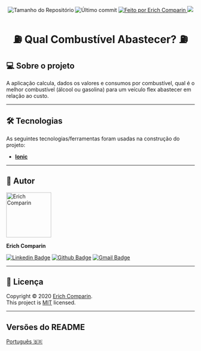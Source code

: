 <p align="center">
  <img alt="Tamanho do Repositório" src="https://img.shields.io/github/repo-size/ErichComparin/QualCombustivelAbastecer-Ionic?style=flat-square" />
  
  <img alt="Último commit" src="https://img.shields.io/github/last-commit/ErichComparin/QualCombustivelAbastecer-Ionic?style=flat-square" />

  <a href="https://github.com/ErichComparin">
    <img alt="Feito por Erich Comparin" src="https://img.shields.io/badge/feito%20por-Erich%20Comparin-orange?style=flat-square" />
  </a>

  <a href="./LICENSE">
    <img href="Licença MIT" src="https://img.shields.io/apm/l/vim-mode?style=flat-square" />
  </a>
</p>

<h1 align="center">
    ⛽ Qual Combustível Abastecer? ⛽
</h1>

## 💻 Sobre o projeto

A aplicação calcula, dados os valores e consumos por combustível, qual é o melhor combustível (álcool ou gasolina) para um veículo flex abastecer em relação ao custo.

---

## 🛠 Tecnologias

As seguintes tecnologias/ferramentas foram usadas na construção do projeto:

-   **[Ionic](https://ionicframework.com/)**

---

## 🧔 Autor

<img alt="Erich Comparin" src="https://avatars1.githubusercontent.com/u/49964553?s=460&u=cbfeb4a52528866ecd92b23fb86afa9bf1cc4ee2&v=4" width="120px"/>

**Erich Comparin**

[![Linkedin Badge](https://img.shields.io/badge/-Erich_Comparin-blue?style=flat-square&logo=Linkedin&logoColor=white&link=ttps://www.linkedin.com/in/erich-comparin-6923119b/)](https://www.linkedin.com/in/erich-comparin-6923119b/) [![Github Badge](https://img.shields.io/badge/-Erich_Comparin-000?style=flat-square&logo=Github&logoColor=white&link=https://github.com/ErichComparin)](https://github.com/ErichComparin) [![Gmail Badge](https://img.shields.io/badge/-erich.comparin@gmail.com-c14438?style=flat-square&logo=Gmail&logoColor=white&link=mailto:erich.comparin@gmail.com)](mailto:erich.comparin@gmail.com)

---

## 📝 Licença

Copyright © 2020 [Erich Comparin](https://github.com/ErichComparin).<br />
This project is [MIT](./LICENSE) licensed.

---

##  Versões do README

[Português 🇧🇷](./README.md)
